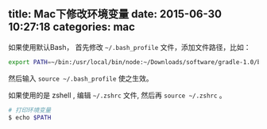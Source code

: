 title: Mac下修改环境变量
date: 2015-06-30 10:27:18
categories: mac
---

如果使用默认Bash，
首先修改 `~/.bash_profile` 文件，添加文件路径，比如：

```bash
export PATH=~/bin:/usr/local/bin/node:~/Downloads/software/gradle-1.0/bin/:$PATH
```

然后输入  `source ~/.bash_profile` 使之生效。

如果使用的是 zshell , 编辑 `~/.zshrc` 文件, 然后再 `source ~/.zshrc`  。


```bash
# 打印环境变量
$ echo $PATH
```

